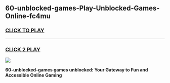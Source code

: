 
## 60-unblocked-games-Play-Unblocked-Games-Online-fc4mu
<h3>
<a href="https://premium76.site?title=60-unblocked-games&ref=25A">CLICK TO PLAY</a></h3>
<hr>

<h3>
<a href="https://premium76.site?title=60-unblocked-games&ref=25A">CLICK 2 PLAY</a>
  
</h3>

<a href="https://premium76.site?title=60-unblocked-games&ref=25A"><img src="https://clearcache.store/games.png"></a>


**60-unblocked-games games unblocked: Your Gateway to Fun and Accessible Online Gaming**
